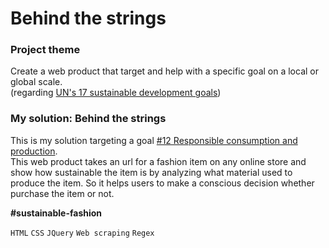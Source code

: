 # Behind the strings

### Project theme
Create a web product that target and help with a specific goal on a local or global scale.\
(regarding [UN's 17 sustainable development goals](https://sdgs.un.org/goals))


### My solution: Behind the strings
This is my solution targeting a goal [#12 Responsible consumption and production](https://sdgs.un.org/goals/goal12).\
This web product takes an url for a fashion item on any online store and show how sustainable the item is by analyzing what material used to produce the item. So it helps users to make a conscious decision whether purchase the item or not. 

**#sustainable-fashion**

`HTML` `CSS` `JQuery` 
`Web scraping` `Regex`
